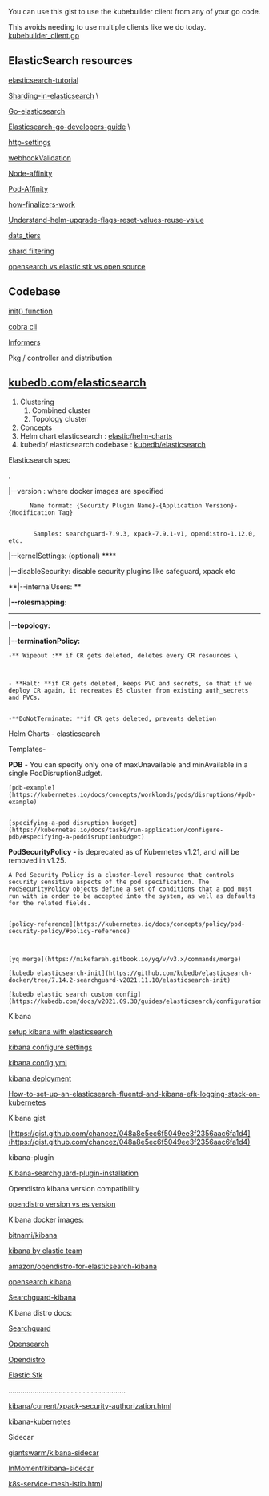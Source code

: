 <!-----
NEW: Check the "Suppress top comment" option to remove this info from the output.

Conversion time: 0.678 seconds.


Using this Markdown file:

1. Paste this output into your source file.
2. See the notes and action items below regarding this conversion run.
3. Check the rendered output (headings, lists, code blocks, tables) for proper
   formatting and use a linkchecker before you publish this page.

Conversion notes:

* Docs to Markdown version 1.0β31
* Thu Nov 18 2021 03:53:04 GMT-0800 (PST)
* Source doc: Elastic Search
----->


You can use this gist to use the kubebuilder client from any of your go code.

This avoids needing to use multiple clients like we do today.   [kubebuilder_client.go](https://gist.github.com/tamalsaha/6215f161788d0293c066d1afd88eb0d4)


## ElasticSearch resources

[elasticsearch-tutorial](https://logz.io/blog/elasticsearch-tutorial/)

[Sharding-in-elasticsearch](https://codingexplained.com/coding/elasticsearch/understanding-sharding-in-elasticsearch) \


[Go-elasticsearch](https://github.com/elastic/go-elasticsearch)

[Elasticsearch-go-developers-guide](https://developer.okta.com/blog/2021/04/23/elasticsearch-go-developers-guide) \


[http-settings](https://www.elastic.co/guide/en/elasticsearch/reference/7.15/modules-network.html#http-settings)

[webhookValidation](https://medium.com/swlh/kubernetes-validating-webhook-implementation-60f3352b66a)

[Node-affinity](https://kubernetes.io/docs/concepts/scheduling-eviction/assign-pod-node/#node-affinity)

[Pod-Affinity](https://kubernetes.io/docs/concepts/scheduling-eviction/assign-pod-node/#inter-pod-affinity-and-anti-affinity)

[how-finalizers-work](https://kubernetes.io/docs/concepts/overview/working-with-objects/finalizers/#how-finalizers-work)

[Understand-helm-upgrade-flags-reset-values-reuse-value](https://medium.com/@kcatstack/understand-helm-upgrade-flags-reset-values-reuse-values-6e58ac8f127e)

[data_tiers](https://www.elastic.co/guide/en/elasticsearch/reference/current/data-tiers.html)

[shard filtering](https://www.alibabacloud.com/blog/allocate-indexes-to-hot-and-warm-nodes-in-elasticsearch-through-shard-filtering_597456)

[opensearch vs elastic stk vs open source](https://aws.plainenglish.io/the-difference-between-elasticsearch-open-distro-and-opensearch-d43c9a2c31b1)


## Codebase

[init() function](https://tutorialedge.net/golang/the-go-init-function/)

[cobra cli](https://towardsdatascience.com/how-to-create-a-cli-in-golang-with-cobra-d729641c7177)

[Informers](https://dev.to/davidsbond/go-creating-dynamic-kubernetes-informers-1npi)

Pkg / controller and distribution 


## [kubedb.com/elasticsearch](https://kubedb.com/docs/v2021.09.30/guides/elasticsearch/)



1. Clustering
    1. Combined cluster
    2. Topology cluster
2. Concepts
3. Helm chart elasticsearch : [elastic/helm-charts](https://github.com/elastic/helm-charts)
4. kubedb/ elasticsearch codebase : [kubedb/elasticsearch](https://github.com/kubedb/elasticsearch)

Elasticsearch spec

.

|--version : where docker images are specified

	      Name format: {Security Plugin Name}-{Application Version}-{Modification Tag}


           Samples: searchguard-7.9.3, xpack-7.9.1-v1, opendistro-1.12.0, etc.

|--kernelSettings: (optional) ****

|--disableSecurity: disable security plugins like safeguard, xpack etc

**|--internalUsers: **

**|--rolesmapping:**

** **

**|--topology:**

**|--terminationPolicy:**


    -** Wipeout :** if CR gets deleted, deletes every CR resources \



    - **Halt: **if CR gets deleted, keeps PVC and secrets, so that if we deploy CR again, it recreates ES cluster from existing auth_secrets and PVCs.


    -**DoNotTerminate: **if CR gets deleted, prevents deletion

	

Helm Charts - elasticsearch

Templates-

**PDB** - You can specify only one of maxUnavailable and minAvailable in a single PodDisruptionBudget.


    [pdb-example](https://kubernetes.io/docs/concepts/workloads/pods/disruptions/#pdb-example)


    [specifying-a-pod disruption budget](https://kubernetes.io/docs/tasks/run-application/configure-pdb/#specifying-a-poddisruptionbudget)

**PodSecurityPolicy -** is deprecated as of Kubernetes v1.21, and will be removed in v1.25.

	


    A Pod Security Policy is a cluster-level resource that controls security sensitive aspects of the pod specification. The PodSecurityPolicy objects define a set of conditions that a pod must run with in order to be accepted into the system, as well as defaults for the related fields. 


    [policy-reference](https://kubernetes.io/docs/concepts/policy/pod-security-policy/#policy-reference)

	

	[yq merge](https://mikefarah.gitbook.io/yq/v/v3.x/commands/merge)

	[kubedb elasticsearch-init](https://github.com/kubedb/elasticsearch-docker/tree/7.14.2-searchguard-v2021.11.10/elasticsearch-init)

	[kubedb elastic search custom config](https://kubedb.com/docs/v2021.09.30/guides/elasticsearch/configuration/overview/)

Kibana

[setup kibana with elasticsearch](https://www.elastic.co/guide/en/elasticsearch/reference/7.15/security-minimal-setup.html)

[kibana configure settings](https://www.elastic.co/guide/en/kibana/current/settings.html)

[kibana config yml](https://github.com/elastic/kibana/blob/main/config/kibana.yml)

[kibana deployment](https://github.com/kubernetes/kubernetes/blob/master/cluster/addons/fluentd-elasticsearch/kibana-deployment.yaml)

[How-to-set-up-an-elasticsearch-fluentd-and-kibana-efk-logging-stack-on-kubernetes](https://www.digitalocean.com/community/tutorials/how-to-set-up-an-elasticsearch-fluentd-and-kibana-efk-logging-stack-on-kubernetes)

Kibana gist

[https://gist.github.com/chancez/048a8e5ec6f5049ee3f2356aac6fa1d4](https://gist.github.com/chancez/048a8e5ec6f5049ee3f2356aac6fa1d4)

kibana-plugin

[Kibana-searchguard-plugin-installation](https://docs.search-guard.com/latest/kibana-plugin-installation)

Opendistro kibana version compatibility

[opendistro version vs es version](https://opendistro.github.io/for-elasticsearch-docs/version-history/)

Kibana docker images:

[bitnami/kibana](https://hub.docker.com/r/bitnami/kibana)

[kibana by elastic team](https://hub.docker.com/_/kibana)

[amazon/opendistro-for-elasticsearch-kibana](https://hub.docker.com/r/amazon/opendistro-for-elasticsearch-kibana)

[opensearch kibana](https://hub.docker.com/r/opensearchproject/opensearch-dashboards)

[Searchguard-kibana](https://hub.docker.com/r/floragunncom/sg-kibana/tags)

Kibana distro docs:

[Searchguard](https://docs.search-guard.com/latest/kibana-plugin-installation)

[Opensearch](https://opensearch.org/docs/latest/dashboards/install/index/)

[Opendistro](https://opendistro.github.io/for-elasticsearch-docs/docs/install/docker/#sample-docker-compose-file)

[Elastic Stk](https://www.elastic.co/guide/en/kibana/current/index.html)

………………………………………………….

[kibana/current/xpack-security-authorization.html](https://www.elastic.co/guide/en/kibana/current/xpack-security-authorization.html)

[kibana-kubernetes](https://imti.co/kibana-kubernetes/)

Sidecar

[giantswarm/kibana-sidecar](https://github.com/giantswarm/kibana-sidecar)

[InMoment/kibana-sidecar](https://github.com/InMoment/kibana-sidecar)

[k8s-service-mesh-istio.html](https://www.elastic.co/guide/en/cloud-on-k8s/current/k8s-service-mesh-istio.html)
